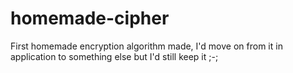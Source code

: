 # homemade-cipher
First homemade encryption algorithm made, I'd move on from it in application to something else but I'd still keep it ;-;
